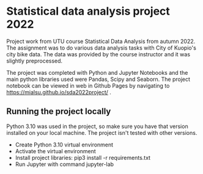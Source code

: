 # Statistical data analysis project 2022
Project work from UTU course Statistical Data Analysis from autumn 2022. The assignment was to do various data analysis tasks with City of Kuopio's city bike data. The data was provided by the course instructor and it was slightly preprocessed.

The project was completed with Python and Jupyter Notebooks and the main python libraries used were Pandas, Scipy and Seaborn. The project notebook can be viewed in web in Github Pages by navigating to https://mialsu.github.io/sda2022project/ .

## Running the project locally

Python 3.10 was used in the project, so make sure you have that version installed on your local machine. The project isn't tested with other versions. 
- Create Python 3.10 virtual environment
- Activate the virtual environment
- Install project libraries: pip3 install -r requirements.txt
- Run Jupyter with command jupyter-lab


